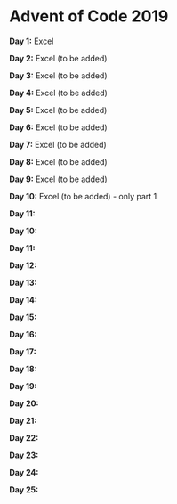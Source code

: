 
# **Advent of Code 2019**

**Day 1:** [Excel](https://github.com/diogomartins96/advent-of-code-2019/blob/master/Day1.xlsx)

**Day 2:** Excel (to be added)

**Day 3:** Excel (to be added) 

**Day 4:** Excel (to be added)

**Day 5:** Excel (to be added)

**Day 6:** Excel (to be added)

**Day 7:** Excel (to be added)

**Day 8:** Excel (to be added)

**Day 9:** Excel (to be added)

**Day 10:** Excel (to be added) - only part 1

**Day 11:**

**Day 10:** 

**Day 11:**

**Day 12:** 

**Day 13:**

**Day 14:** 

**Day 15:**

**Day 16:** 

**Day 17:**

**Day 18:** 

**Day 19:**

**Day 20:** 

**Day 21:**

**Day 22:** 

**Day 23:**

**Day 24:** 

**Day 25:**

